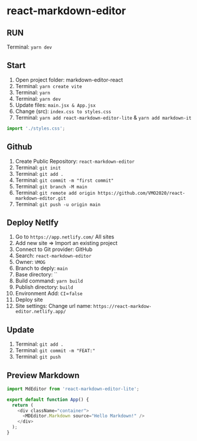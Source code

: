 # react-markdown-editor

## RUN

Terminal: `yarn dev`

## Start

1. Open project folder: markdown-editor-react
2. Terminal: `yarn create vite`
3. Terminal: `yarn`
4. Terminal: `yarn dev`
5. Update files: `main.jsx & App.jsx`
6. Change (src): `index.css to styles.css`
7. Terminal: `yarn add react-markdown-editor-lite` & `yarn add markdown-it`

```js
import './styles.css';
```

## Github

1. Create Public Repository: `react-markdown-editor`
2. Terminal: `git init`
3. Terminal: `git add .`
4. Terminal: `git commit -m "first commit"`
5. Terminal: `git branch -M main`
6. Terminal: `git remote add origin https://github.com/VMO2020/react-markdown-editor.git`
7. Terminal: `git push -u origin main`

## Deploy Netlfy

1. Go to `https://app.netlify.com/` All sites
2. Add new site => Import an existing project
3. Connect to Git provider: GitHub
4. Search: `react-markdown-editor`
5. Owner: `VMOG`
6. Branch to deply: `main`
7. Base directory: ``
8. Build command: `yarn build`
9. Publish directory: `build`
10. Environment Add: `CI`=`false`
11. Deploy site
12. Site settings: Change url name: `https://react-markdow-editor.netlify.app/`

## Update

1. Terminal: `git add .`
2. Terminal: `git commit -m "FEAT:"`
3. Terminal: `git push`

## Preview Markdown

```js
import MdEditor from 'react-markdown-editor-lite';

export default function App() {
  return (
    <div className="container">
      <MDEditor.Markdown source="Hello Markdown!" />
    </div>
  );
}
```
